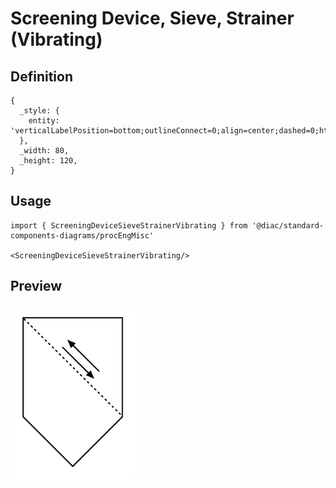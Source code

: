 # Screening Device, Sieve, Strainer (Vibrating)

## Definition

```
{
  _style: { 
    entity: 'verticalLabelPosition=bottom;outlineConnect=0;align=center;dashed=0;html=1;verticalAlign=top;shape=mxgraph.pid.misc.screening_device,_sieve,_strainer_(vibrating)2;',
  },
  _width: 80,
  _height: 120,
}
```

## Usage

```
import { ScreeningDeviceSieveStrainerVibrating } from '@diac/standard-components-diagrams/procEngMisc'

<ScreeningDeviceSieveStrainerVibrating/>
```

## Preview

<img src="./screening-device-sieve-strainer-vibrating.png" width="200"/>

